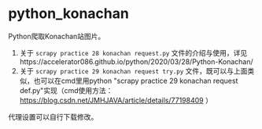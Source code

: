 # python_konachan
Python爬取Konachan站图片。  
1. 关于 `scrapy practice 28 konachan request.py` 文件的介绍与使用，详见https://accelerator086.github.io/python/2020/03/28/Python-Konachan/  
2. 关于 `scrapy practice 29 konachan request try.py` 文件，既可以与上面类似，也可以在cmd里用python "scrapy practice 29 konachan request def.py"实现（cmd使用方法：https://blog.csdn.net/JMHJAVA/article/details/77198409 ）  

代理设置可以自行下载修改。  
